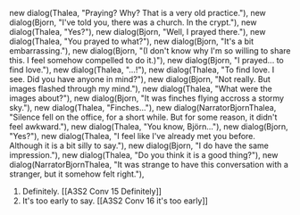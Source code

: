new dialog(Thalea, "Praying? Why? That is a very old practice."),
new dialog(Bjorn, "I've told you, there was a church. In the crypt."),
new dialog(Thalea, "Yes?"),
new dialog(Bjorn, "Well, I prayed there."),
new dialog(Thalea, "You prayed to what?"),
new dialog(Bjorn, "It's a bit embarrassing."),
new dialog(Bjorn, "(I don't know why I'm so willing to share this. I feel somehow compelled to do it.)"),
new dialog(Bjorn, "I prayed... to find love."),
new dialog(Thalea, "...!"),
new dialog(Thalea, "To find love. I see. Did you have anyone in mind?"),
new dialog(Bjorn, "Not really. But images flashed through my mind."),
new dialog(Thalea, "What were the images about?"),
new dialog(Bjorn, "It was finches flying accross a stormy sky."),
new dialog(Thalea, "Finches..."),
new dialog(NarratorBjornThalea, "Silence fell on the office, for a short while. But for some reason, it didn't feel awkward."),
new dialog(Thalea, "You know, Björn..."),
new dialog(Bjorn, "Yes?"),
new dialog(Thalea, "I feel like I've already met you before. Although it is a bit silly to say."),
new dialog(Bjorn, "I do have the same impression."),
new dialog(Thalea, "Do you think it is a good thing?"),
new dialog(NarratorBjornThalea, "It was strange to have this conversation with a stranger, but it somehow felt right."),

1. Definitely. [[A3S2 Conv 15 Definitely]]
2. It's too early to say. [[A3S2 Conv 16 it's too early]]
